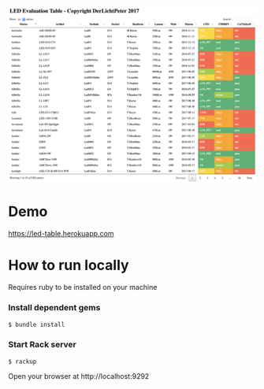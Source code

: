 ![Screenshot](screenshot.png?raw=true)

# Demo

https://led-table.herokuapp.com

# How to run locally

Requires ruby to be installed on your machine

### Install dependent gems

```
$ bundle install
```

### Start Rack server

```
$ rackup
```

Open your browser at http://localhost:9292
